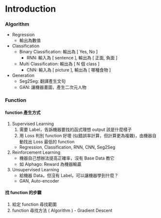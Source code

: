 # Introduction

### Algorithm
- Regression
   - 輸出為數值
- Classification
   - Binary Classification: 輸出為 [ Yes, No ]
      - RNN: 輸入為 [ sentence ], 輸出為 [ 正面, 負面 ]
   - Multi Classification: 輸出為 [ N 個 class ]
      - CNN: 輸入為 [ picture ], 輸出為 [ 哪種食物 ]
- Generation
   - Seg2Seg: 翻譯產生文句
   - GAN: 讓機器畫圖，產生二次元人物
  
### Function
#### function 產生方式
1. Supervised Learning
   1. 需要 Label，告訴機器要找的函式理想 output 該是什麼樣子
   2. 用 Loss 判別 function 好壞 (似錯誤率計算，但計算更為複雜)，由機器自動找出 Loss 最低的 function
   - Regression, Classification, RNN, CNN, Seg2Seg
2. Reinforcement Learning
   - 機器自己想辦法提高正確率，沒有 Base Data 教它
   - 如 Alphago: Reward 為機器輸贏
3. Unsupervised Learning
   - 給機器 Data，但沒有 Label，可以讓機器學到什麼？
   - GAN, Auto-encoder

#### 找 function 的步驟
1. 給定 function 尋找範圍
2. function 尋找方法 ( Algorithm ) - Gradient Descent
